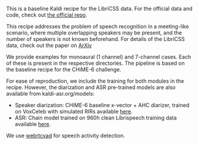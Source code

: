 This is a baseline Kaldi recipe for the LibriCSS data. For the official
data and code, check out [the official repo](https://github.com/chenzhuo1011/libri_css).

This recipe addresses the problem of speech recognition in a meeting-like
scenario, where multiple overlapping speakers may be present, and the 
number of speakers is not known beforehand. For details of the LibriCSS
data, check out the paper on [ArXiv](https://arxiv.org/abs/2001.11482)

We provide examples for monoaural (1 channel) and 7-channel cases. Each of
these is present in the respective directories. The pipeline is based on
the baseline recipe for the CHiME-6 challenge. 

For ease of reproduction, we include the training for both modules in the
recipe. However, the diarization and ASR pre-trained models are also available 
from kaldi-asr.org/models:

* Speaker diarization: CHiME-6 baseline x-vector + AHC diarizer, trained on VoxCeleb 
with simulated RIRs available [here](http://kaldi-asr.org/models/m12).
* ASR: Chain model trained on 960h clean Librispeech training data available
[here](http://kaldi-asr.org/models/m13). 

We use [webrtcvad](https://github.com/wiseman/py-webrtcvad) for speech activity detection.